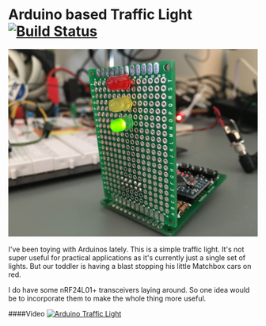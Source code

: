 # Arduino based Traffic Light [![Build Status](https://travis-ci.org/lloesche/trafficlight.svg?branch=master)](https://travis-ci.org/lloesche/trafficlight)
![Traffic Light](https://raw.githubusercontent.com/lloesche/trafficlight/master/misc/IMG_0520.jpg "Traffic Light")

I've been toying with Arduinos lately. This is a simple traffic light. It's not super useful for practical applications as it's currently just a single set of lights. But our toddler is having a blast stopping his little Matchbox cars on red.

I do have some nRF24L01+ transceivers laying around. So one idea would be to incorporate them to make the whole thing more useful.

####Video
[![Arduino Traffic Light](http://img.youtube.com/vi/gtdx0mg5e-E/0.jpg)](http://www.youtube.com/watch?v=gtdx0mg5e-E)
